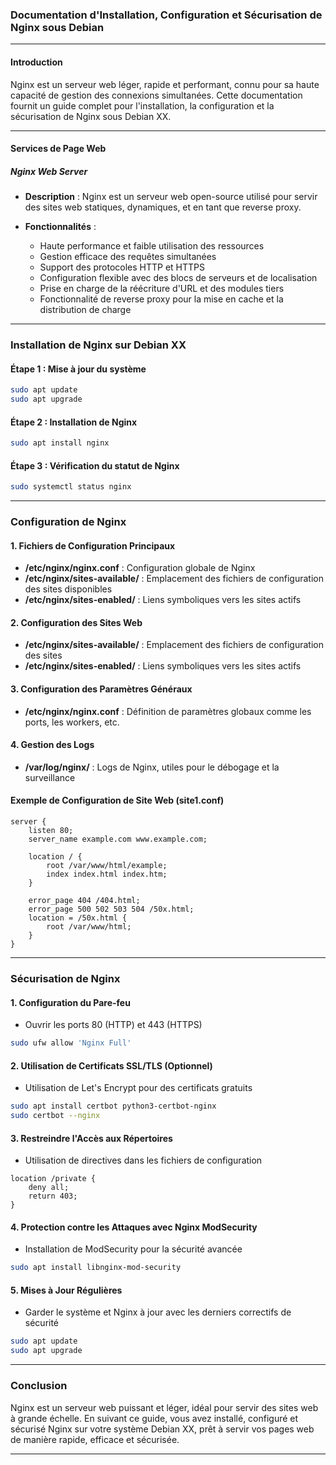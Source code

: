 ### Documentation d'Installation, Configuration et Sécurisation de Nginx sous Debian

---

#### Introduction

Nginx est un serveur web léger, rapide et performant, connu pour sa haute capacité de gestion des connexions simultanées. Cette documentation fournit un guide complet pour l'installation, la configuration et la sécurisation de Nginx sous Debian XX.

---

#### Services de Page Web

##### Nginx Web Server

- **Description** :
  Nginx est un serveur web open-source utilisé pour servir des sites web statiques, dynamiques, et en tant que reverse proxy.

- **Fonctionnalités** :
  - Haute performance et faible utilisation des ressources
  - Gestion efficace des requêtes simultanées
  - Support des protocoles HTTP et HTTPS
  - Configuration flexible avec des blocs de serveurs et de localisation
  - Prise en charge de la réécriture d'URL et des modules tiers
  - Fonctionnalité de reverse proxy pour la mise en cache et la distribution de charge

---

### Installation de Nginx sur Debian XX

#### Étape 1 : Mise à jour du système
```bash
sudo apt update
sudo apt upgrade
```

#### Étape 2 : Installation de Nginx
```bash
sudo apt install nginx
```

#### Étape 3 : Vérification du statut de Nginx
```bash
sudo systemctl status nginx
```

---

### Configuration de Nginx

#### 1. Fichiers de Configuration Principaux
   - **/etc/nginx/nginx.conf** : Configuration globale de Nginx
   - **/etc/nginx/sites-available/** : Emplacement des fichiers de configuration des sites disponibles
   - **/etc/nginx/sites-enabled/** : Liens symboliques vers les sites actifs

#### 2. Configuration des Sites Web
   - **/etc/nginx/sites-available/** : Emplacement des fichiers de configuration des sites
   - **/etc/nginx/sites-enabled/** : Liens symboliques vers les sites actifs

#### 3. Configuration des Paramètres Généraux
   - **/etc/nginx/nginx.conf** : Définition de paramètres globaux comme les ports, les workers, etc.

#### 4. Gestion des Logs
   - **/var/log/nginx/** : Logs de Nginx, utiles pour le débogage et la surveillance

#### Exemple de Configuration de Site Web (site1.conf)
```nginx
server {
    listen 80;
    server_name example.com www.example.com;

    location / {
        root /var/www/html/example;
        index index.html index.htm;
    }

    error_page 404 /404.html;
    error_page 500 502 503 504 /50x.html;
    location = /50x.html {
        root /var/www/html;
    }
}
```

---

### Sécurisation de Nginx

#### 1. Configuration du Pare-feu
   - Ouvrir les ports 80 (HTTP) et 443 (HTTPS)
   ```bash
   sudo ufw allow 'Nginx Full'
   ```

#### 2. Utilisation de Certificats SSL/TLS (Optionnel)
   - Utilisation de Let's Encrypt pour des certificats gratuits
   ```bash
   sudo apt install certbot python3-certbot-nginx
   sudo certbot --nginx
   ```

#### 3. Restreindre l'Accès aux Répertoires
   - Utilisation de directives dans les fichiers de configuration
   ```nginx
   location /private {
       deny all;
       return 403;
   }
   ```

#### 4. Protection contre les Attaques avec Nginx ModSecurity
   - Installation de ModSecurity pour la sécurité avancée
   ```bash
   sudo apt install libnginx-mod-security
   ```

#### 5. Mises à Jour Régulières
   - Garder le système et Nginx à jour avec les derniers correctifs de sécurité
   ```bash
   sudo apt update
   sudo apt upgrade
   ```

---

### Conclusion

Nginx est un serveur web puissant et léger, idéal pour servir des sites web à grande échelle. En suivant ce guide, vous avez installé, configuré et sécurisé Nginx sur votre système Debian XX, prêt à servir vos pages web de manière rapide, efficace et sécurisée.

---